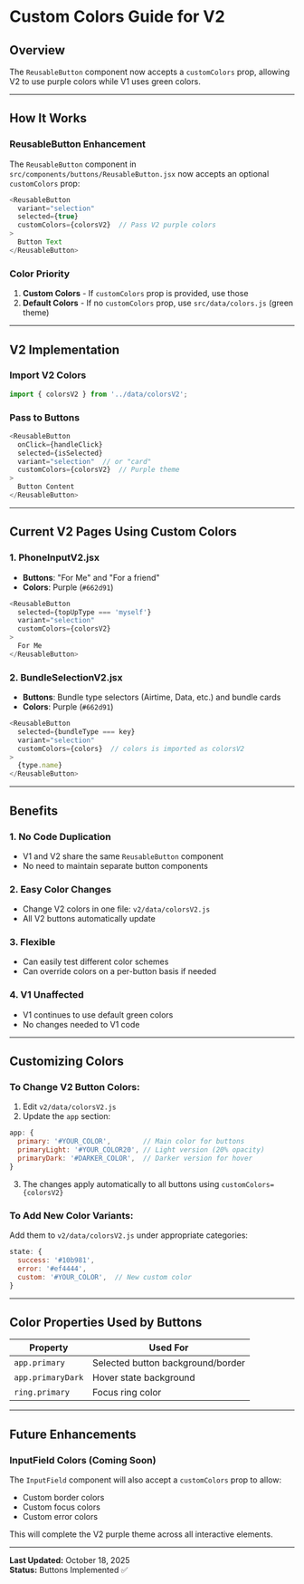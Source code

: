 # Custom Colors Guide for V2

## Overview
The `ReusableButton` component now accepts a `customColors` prop, allowing V2 to use purple colors while V1 uses green colors.

---

## How It Works

### ReusableButton Enhancement
The `ReusableButton` component in `src/components/buttons/ReusableButton.jsx` now accepts an optional `customColors` prop:

```javascript
<ReusableButton
  variant="selection"
  selected={true}
  customColors={colorsV2}  // Pass V2 purple colors
>
  Button Text
</ReusableButton>
```

### Color Priority
1. **Custom Colors** - If `customColors` prop is provided, use those
2. **Default Colors** - If no `customColors` prop, use `src/data/colors.js` (green theme)

---

## V2 Implementation

### Import V2 Colors
```javascript
import { colorsV2 } from '../data/colorsV2';
```

### Pass to Buttons
```javascript
<ReusableButton
  onClick={handleClick}
  selected={isSelected}
  variant="selection"  // or "card"
  customColors={colorsV2}  // Purple theme
>
  Button Content
</ReusableButton>
```

---

## Current V2 Pages Using Custom Colors

### 1. **PhoneInputV2.jsx**
- **Buttons**: "For Me" and "For a friend"
- **Colors**: Purple (`#662d91`)

```javascript
<ReusableButton
  selected={topUpType === 'myself'}
  variant="selection"
  customColors={colorsV2}
>
  For Me
</ReusableButton>
```

### 2. **BundleSelectionV2.jsx**
- **Buttons**: Bundle type selectors (Airtime, Data, etc.) and bundle cards
- **Colors**: Purple (`#662d91`)

```javascript
<ReusableButton
  selected={bundleType === key}
  variant="selection"
  customColors={colors}  // colors is imported as colorsV2
>
  {type.name}
</ReusableButton>
```

---

## Benefits

### 1. **No Code Duplication**
- V1 and V2 share the same `ReusableButton` component
- No need to maintain separate button components

### 2. **Easy Color Changes**
- Change V2 colors in one file: `v2/data/colorsV2.js`
- All V2 buttons automatically update

### 3. **Flexible**
- Can easily test different color schemes
- Can override colors on a per-button basis if needed

### 4. **V1 Unaffected**
- V1 continues to use default green colors
- No changes needed to V1 code

---

## Customizing Colors

### To Change V2 Button Colors:

1. Edit `v2/data/colorsV2.js`
2. Update the `app` section:

```javascript
app: {
  primary: '#YOUR_COLOR',        // Main color for buttons
  primaryLight: '#YOUR_COLOR20', // Light version (20% opacity)
  primaryDark: '#DARKER_COLOR',  // Darker version for hover
}
```

3. The changes apply automatically to all buttons using `customColors={colorsV2}`

### To Add New Color Variants:

Add them to `v2/data/colorsV2.js` under appropriate categories:

```javascript
state: {
  success: '#10b981',
  error: '#ef4444',
  custom: '#YOUR_COLOR',  // New custom color
}
```

---

## Color Properties Used by Buttons

| Property | Used For |
|----------|----------|
| `app.primary` | Selected button background/border |
| `app.primaryDark` | Hover state background |
| `ring.primary` | Focus ring color |

---

## Future Enhancements

### InputField Colors (Coming Soon)
The `InputField` component will also accept a `customColors` prop to allow:
- Custom border colors
- Custom focus colors
- Custom error colors

This will complete the V2 purple theme across all interactive elements.

---

**Last Updated:** October 18, 2025  
**Status:** Buttons Implemented ✅

